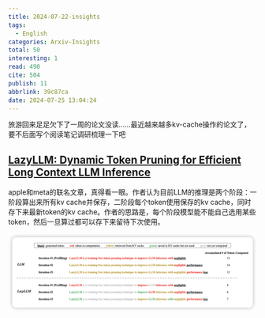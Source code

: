 ```yaml
---
title: 2024-07-22-insights
tags:
  - English
categories: Arxiv-Insights
total: 50
interesting: 1
read: 490
cite: 504
publish: 11
abbrlink: 39c87ca
date: 2024-07-25 13:04:24
---
```


旅游回来足足欠下了一周的论文没读……最近越来越多kv-cache操作的论文了，要不后面写个阅读笔记调研梳理一下吧

## [**LazyLLM: Dynamic Token Pruning for Efficient Long Context LLM Inference**](https://arxiv.org/pdf/2407.14057)

apple和meta的联名文章，真得看一眼。作者认为目前LLM的推理是两个阶段：一阶段算出来所有kv cache并保存，二阶段每个token使用保存的kv cache，同时存下来最新token的kv cache。作者的思路是，每个阶段模型能不能自己选用某些token，然后一旦算过都可以存下来留待下次使用。

<img src="../../files/images/arxiv-insights/2024-07-22-07-26/lazyllm.png" >
